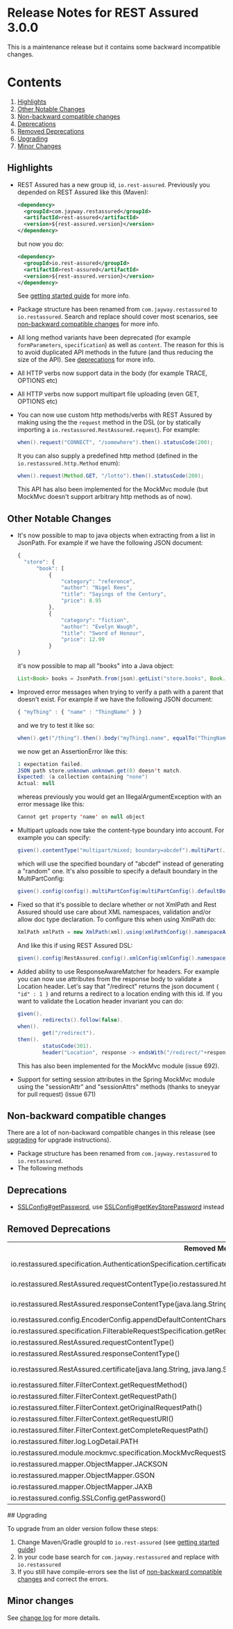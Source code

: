 # Release Notes for REST Assured 3.0.0 #

This is a maintenance release but it contains some backward incompatible changes.

# Contents
1. [Highlights](#highlights)
1. [Other Notable Changes](#other-notable-changes)
1. [Non-backward compatible changes](#non-backward-compatible-changes)
1. [Deprecations](#deprecations)
1. [Removed Deprecations](#removed-deprecations)
1. [Upgrading](#upgrading)
1. [Minor Changes](#minor-changes)

## Highlights
* REST Assured has a new group id, `io.rest-assured`. Previously you depended on REST Assured like this (Maven):
  
  ```xml
  <dependency>
    <groupId>com.jayway.restassured</groupId>
    <artifactId>rest-assured</artifactId>
    <version>${rest-assured.version}</version>
  </dependency>

  ```

  but now you do:

  ```xml
  <dependency>
    <groupId>io.rest-assured</groupId>
    <artifactId>rest-assured</artifactId>
    <version>${rest-assured.version}</version>
  </dependency>
  ```
  See [getting started guide](https://github.com/rest-assured/rest-assured/wiki/GettingStarted) for more info.

* Package structure has been renamed from `com.jayway.restassured` to `io.restassured`. Search and replace should cover most scenarios, see [non-backward compatible changes](#non-backward-compatible-changes) for more info.
* All long method variants have been deprecated (for example `formParameters`, `specification`) as well as `content`. The reason for this is to avoid duplicated API methods in the future (and thus reducing the size of the API). See [deprecations](#deprecations) for more info.
* All HTTP verbs now support data in the body (for example TRACE, OPTIONS etc)
* All HTTP verbs now support multipart file uploading (even GET, OPTIONS etc)
* You can now use custom http methods/verbs with REST Assured by making using the the `request` method in the DSL (or by statically importing a `io.restassured.RestAssured.request`). For example:

  ```java
  when().request("CONNECT", "/somewhere").then().statusCode(200);
  ```

  It you can also supply a predefined http method (defined in the `io.restassured.http.Method` enum):

  ```java
  when().request(Method.GET, "/lotto").then().statusCode(200);
  ```
  
  This API has also been implemented for the MockMvc module (but MockMvc doesn't support arbitrary http methods as of now).

## Other Notable Changes ##

* It's now possible to map to java objects when extracting from a list in JsonPath. For example if we have the following JSON document:

  ```javascript
  {
    "store": {
        "book": [
            {
                "category": "reference",
                "author": "Nigel Rees",
                "title": "Sayings of the Century",
                "price": 8.95
            },
            {
                "category": "fiction",
                "author": "Evelyn Waugh",
                "title": "Sword of Honour",
                "price": 12.99
            }
  }
  ```

  it's now possible to map all "books" into a Java object:


  ```java
  List<Book> books = JsonPath.from(json).getList("store.books", Book.class);
  ```
* Improved error messages when trying to verify a path with a parent that doesn't exist. For example if we have the following JSON document:

  ```javascript
  { "myThing" : { "name" : "ThingName" } }
  ```
  
  and we try to test it like so:

  ```java
  when().get("/thing").then().body("myThing1.name", equalTo("ThingName")); // Notice myThing1 is invalid
  ```

  we now get an AssertionError like this:

  ```java
  1 expectation failed.
  JSON path store.unknown.unknown.get(0) doesn't match.
  Expected: (a collection containing "none")
  Actual: null
  ```
  
  whereas previously you would get an IllegalArgumentException with an error message like this:
  
  ```java
  Cannot get property 'name' on null object
  ```
* Multipart uploads now take the content-type boundary into account. For example you can specify:
  
  ```java
  given().contentType("multipart/mixed; boundary=abcdef").multiPart(..). ..
  ```

  which will use the specified boundary of "abcdef" instead of generating a "random" one. It's also possible to specify a default boundary in the MultiPartConfig:

  ```java
  given().config(config().multiPartConfig(multiPartConfig().defaultBoundary("abcdef"))). ..
  ```
* Fixed so that it's possible to declare whether or not XmlPath and Rest Assured should use care about XML namespaces, validation and/or allow doc type declaration.  To configure this when using XmlPath do:

  ```java
  XmlPath xmlPath = new XmlPath(xml).using(xmlPathConfig().namespaceAware(false)); // replace "namespaceAware" with "validation" or "allowDocTypeDeclaration" if needed
  ```

  And like this if using REST Assured DSL:

  ```java
  given().config(RestAssured.config().xmlConfig(xmlConfig().namespaceAware(false))). ..
  ```
* Added ability to use ResponseAwareMatcher for headers. For example you can now use attributes from the response body to validate a Location header. Let's say that "/redirect" returns the json document `{ "id" : 1 }` and returns a redirect to a location ending with this id. If you want to validate the Location header invariant you can do:
  
  ```java  
  given().
          redirects().follow(false).
  when().
          get("/redirect").
  then().
          statusCode(301).
          header("Location", response -> endsWith("/redirect/"+response.path("id")));
  ```
  This has also been implemented for the MockMvc module (issue 692).
* Support for setting session attributes in the Spring MockMvc module using the "sessionAttr" and "sessionAttrs" methods (thanks to sneyyar for pull request) (issue 671)

## Non-backward compatible changes ##

There are a lot of non-backward compatible changes in this release (see [upgrading](#upgrading) for upgrade instructions).

* Package structure has been renamed from `com.jayway.restassured` to `io.restassured`.
* The following methods 

## Deprecations
* [SSLConfig#getPassword](http://static.javadoc.io/com.jayway.restassured/rest-assured/2.9.0/com/jayway/restassured/config/SSLConfig.html#getPassword--), use 
[SSLConfig#getKeyStorePassword](http://static.javadoc.io/com.jayway.restassured/rest-assured/2.9.0/com/jayway/restassured/config/SSLConfig.html#getKeyStorePassword--) instead 

## Removed Deprecations
<table max-width="50%">
    <tr><th>Removed Method</th><th>Instead Use</th></tr>
    <tr><td>io.restassured.specification.AuthenticationSpecification.certificate(java.lang.String, java.lang.String, java.lang.String, int</td><td>io.restassured.specification.AuthenticationSpecification.certificate(java.lang.String, java.lang.String, io.restassured.authentication.CertificateAuthSettings)</td></tr>
    <tr><td>io.restassured.RestAssured.requestContentType(io.restassured.http.ContentType)</td><td>io.restassured.builder.RequestSpecBuilder , set the content-type and apply it to  io.restassured.RestAssured.requestSpecification </td></tr>
    <tr><td>io.restassured.RestAssured.responseContentType(java.lang.String)</td><td>Use io.restassured.builder.ResponseSpecBuilder.expectContentType(io.restassured.http.ContentType)  and apply it to  io.restassured.RestAssured.responseSpecification</td></tr>
    <tr><td>io.restassured.config.EncoderConfig.appendDefaultContentCharsetToStreamingContentTypeIfUndefined(java.lang.boolean)</td><td>io.restassured.config.EncoderConfig.appendDefaultContentCharsetToContentTypeIfUndefined(boolean)</td></tr>
    <tr><td>io.restassured.specification.FilterableRequestSpecification.getRequestContentType()</td><td>io.restassured.specification.FilterableRequestSpecification.getContentType()</td></tr>
    <tr><td>io.restassured.RestAssured.requestContentType()</td><td>If you really need to know this then create a filter</td></tr>
    <tr><td>io.restassured.RestAssured.responseContentType()</td><td>If you need to know this then extract it from the response</td></tr>
    <tr><td>io.restassured.RestAssured.certificate(java.lang.String, java.lang.String, java.lang.String, int) </td><td> io.restassured.RestAssured.certificate(java.lang.String, java.lang.String, io.restassured.authentication.CertificateAuthSettings)</td></tr>
    <tr><td>io.restassured.filter.FilterContext.getRequestMethod() </td><td>io.restassured.specification.FilterableRequestSpecification.getMethod() </td></tr>
    <tr><td>io.restassured.filter.FilterContext.getRequestPath() </td><td>io.restassured.specification.FilterableRequestSpecification.getDerivedPath() </td></tr>
    <tr><td>io.restassured.filter.FilterContext.getOriginalRequestPath()</td><td>io.restassured.specification.FilterableRequestSpecification.getUserDefinedPath()</td></tr>
    <tr><td>io.restassured.filter.FilterContext.getRequestURI()</td><td>io.restassured.specification.FilterableRequestSpecification.getURI()</td></tr>
    <tr><td>io.restassured.filter.FilterContext.getCompleteRequestPath()</td><td> io.restassured.specification.FilterableRequestSpecification.getURI()</td></tr>
    <tr><td>io.restassured.filter.log.LogDetail.PATH</td><td>io.restassured.filter.log.LogDetail.URI </td></tr>
    <tr><td>io.restassured.module.mockmvc.specification.MockMvcRequestSpecification.resultHandlers </td><td> io.restassured.module.mockmvc.response.ValidatableMockMvcResponse.apply(..)</td></tr>
    <tr><td>io.restassured.mapper.ObjectMapper.JACKSON</td><td>Isn't needed anymore</td></tr>
    <tr><td>io.restassured.mapper.ObjectMapper.GSON</td><td>Isn't needed anymore</td></tr>
    <tr><td>io.restassured.mapper.ObjectMapper.JAXB</td><td>Isn't needed anymore</td></tr>
    <tr><td>io.restassured.config.SSLConfig.getPassword()</td><td>io.restassured.config.SSLConfig.getKeyStorePassword() </td></tr>
</table>
## Upgrading

To upgrade from an older version follow these steps:

1. Change Maven/Gradle groupId to `io.rest-assured` (see [getting started guide](https://github.com/rest-assured/rest-assured/wiki/GettingStarted))
1. In your code base search for `com.jayway.restassured` and replace with `io.restassured`
1. If you still have compile-errors see the list of [non-backward compatible changes](#non-backward-compatible-changes) and correct the errors.

## Minor changes ##

See [change log](http://github.com/jayway/rest-assured/raw/master/changelog.txt) for more details.
